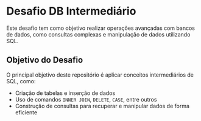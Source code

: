 # Desafio DB Intermediário

Este desafio tem como objetivo realizar operações avançadas com bancos de dados, como consultas complexas e manipulação de dados utilizando SQL.

## Objetivo do Desafio

O principal objetivo deste repositório é aplicar conceitos intermediários de SQL, como:

- Criação de tabelas e inserção de dados
- Uso de comandos `INNER JOIN`, `DELETE`, `CASE`, entre outros
- Construção de consultas para recuperar e manipular dados de forma eficiente
